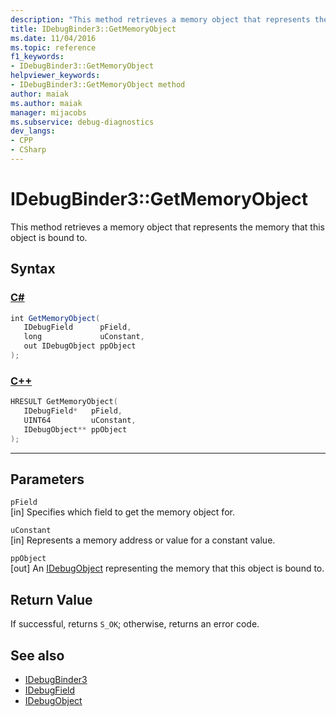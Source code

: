 ```yaml
---
description: "This method retrieves a memory object that represents the memory that this object is bound to."
title: IDebugBinder3::GetMemoryObject
ms.date: 11/04/2016
ms.topic: reference
f1_keywords:
- IDebugBinder3::GetMemoryObject
helpviewer_keywords:
- IDebugBinder3::GetMemoryObject method
author: maiak
ms.author: maiak
manager: mijacobs
ms.subservice: debug-diagnostics
dev_langs:
- CPP
- CSharp
---
```

# IDebugBinder3::GetMemoryObject

This method retrieves a memory object that represents the memory that this object is bound to.

## Syntax

### [C#](#tab/csharp)
```csharp
int GetMemoryObject(
   IDebugField      pField,
   long             uConstant,
   out IDebugObject ppObject
);
```
### [C++](#tab/cpp)
```cpp
HRESULT GetMemoryObject(
   IDebugField*   pField,
   UINT64         uConstant,
   IDebugObject** ppObject
);
```
---

## Parameters
`pField`\
[in] Specifies which field to get the memory object for.

`uConstant`\
[in] Represents a memory address or value for a constant value.

`ppObject`\
[out] An [IDebugObject](../../../extensibility/debugger/reference/idebugobject.md) representing the memory that this object is bound to.

## Return Value
 If successful, returns `S_OK`; otherwise, returns an error code.

## See also
- [IDebugBinder3](../../../extensibility/debugger/reference/idebugbinder3.md)
- [IDebugField](../../../extensibility/debugger/reference/idebugfield.md)
- [IDebugObject](../../../extensibility/debugger/reference/idebugobject.md)

